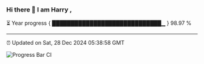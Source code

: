 ### Hi there 👋 I am Harry , 

⏳ Year progress { █████████████████████████████▁ } 98.97 %

---

⏰ Updated on Sat, 28 Dec 2024 05:38:58 GMT

![Progress Bar CI](https://github.com/duykhang68/duykhang68/workflows/Progress%20Bar%20CI/badge.svg)
